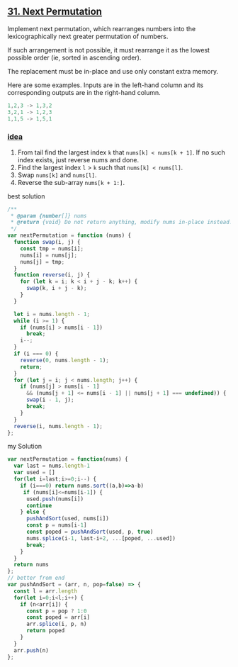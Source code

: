 ## [31. Next Permutation](https://leetcode.com/problems/next-permutation/)

Implement next permutation, which rearranges numbers into the lexicographically next greater permutation of numbers.

If such arrangement is not possible, it must rearrange it as the lowest possible order (ie, sorted in ascending order).

The replacement must be in-place and use only constant extra memory.

Here are some examples. Inputs are in the left-hand column and its corresponding outputs are in the right-hand column.
```js
1,2,3 -> 1,3,2
3,2,1 -> 1,2,3
1,1,5 -> 1,5,1
```
### [idea](https://leetcode.com/problems/next-permutation/discuss/13867/C%2B%2B-from-Wikipedia)
1. From tail find the largest index `k` that `nums[k] < nums[k + 1]`. If no such index exists, just reverse nums and done.
2. Find the largest index `l` > `k` such that `nums[k] < nums[l]`.
3. Swap `nums[k]` and `nums[l]`.
4. Reverse the sub-array `nums[k + 1:]`.

best solution
```js
/**
 * @param {number[]} nums
 * @return {void} Do not return anything, modify nums in-place instead.
 */
var nextPermutation = function (nums) {
  function swap(i, j) {
    const tmp = nums[i];
    nums[i] = nums[j];
    nums[j] = tmp;
  }
  function reverse(i, j) {
    for (let k = i; k < i + j - k; k++) {
      swap(k, i + j - k);
    }
  }

  let i = nums.length - 1;
  while (i >= 1) {
    if (nums[i] > nums[i - 1])
      break;
    i--;
  }
  if (i === 0) {
    reverse(0, nums.length - 1);
    return;
  }
  for (let j = i; j < nums.length; j++) {
    if (nums[j] > nums[i - 1]
      && (nums[j + 1] <= nums[i - 1] || nums[j + 1] === undefined)) {
      swap(i - 1, j);
      break;
    }
  }
  reverse(i, nums.length - 1);
};
```
my Solution
```js
var nextPermutation = function(nums) {
  var last = nums.length-1
  var used = []
  for(let i=last;i>=0;i--) {
    if (i===0) return nums.sort((a,b)=>a-b)
     if (nums[i]<=nums[i-1]) {
      used.push(nums[i])
      continue
    } else {
      pushAndSort(used, nums[i])
      const p = nums[i-1]
      const poped = pushAndSort(used, p, true)
      nums.splice(i-1, last-i+2, ...[poped, ...used])
      break;
    }
  }
  return nums
};
// better from end
var pushAndSort = (arr, n, pop=false) => {
  const l = arr.length
  for(let i=0;i<l;i++) {
    if (n<arr[i]) {
      const p = pop ? 1:0
      const poped = arr[i]
      arr.splice(i, p, n)
      return poped
    }
  }
  arr.push(n)
};
```
